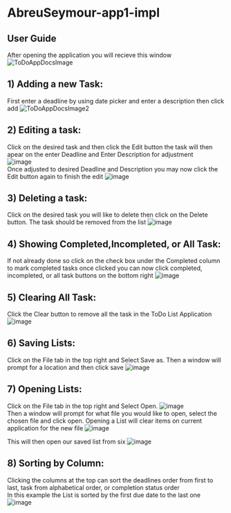 # AbreuSeymour-app1-impl
## User Guide
After opening the application you will recieve this window
![ToDoAppDocsImage](https://user-images.githubusercontent.com/89706680/140659963-5ecd17ca-2eba-40cb-91ca-b544da43fbf8.PNG)
## 1) Adding a new Task:
   First enter a deadline by using date picker and enter a description then click add
  ![ToDoAppDocsImage2](https://user-images.githubusercontent.com/89706680/140660119-d4afbbac-5001-493d-a778-622a48726631.PNG)
  
## 2) Editing a task: 
   Click on the desired task and then click the Edit button the task will then apear on the enter Deadline and Enter Description for adjustment     
![image](https://user-images.githubusercontent.com/89706680/140660866-fad558e4-16c8-4829-8749-dc2962301f2d.png)                 
   Once adjusted to desired Deadline and Description you may now click the Edit button again to finish the edit
![image](https://user-images.githubusercontent.com/89706680/140660902-d34312e2-cf1d-4c3d-af69-dcdcbdba6fb7.png)

## 3) Deleting a task: 
   Click on the desired task you will like to delete then click on the Delete button. The task should be removed from the list
![image](https://user-images.githubusercontent.com/89706680/140660751-d4f257ff-32bf-449e-b5c0-aedfe0b12724.png)

## 4) Showing Completed,Incompleted, or All Task:
   If not already done so click on the check box under the Completed column to mark completed tasks once clicked you can now click completed, incompleted, or all task buttons on the bottom right
![image](https://user-images.githubusercontent.com/89706680/140661038-8ebd0841-1d92-4f79-b096-37233ad1655c.png)

## 5) Clearing All Task:
   Click the Clear button to remove all the task in the ToDo List Application
   ![image](https://user-images.githubusercontent.com/89706680/140661109-3b9ff4c1-6b35-4fe2-b758-74559f1d6080.png)
   
## 6) Saving Lists:
   Click on the File tab in the top right and Select Save as. Then a window will prompt for a location and then click save
   ![image](https://user-images.githubusercontent.com/89706680/140661227-32123c11-bfa0-41b3-a30a-3b9e057b0b6a.png)
   
## 7) Opening Lists:
   Click on the File tab in the top right and Select Open. 
![image](https://user-images.githubusercontent.com/89706680/140661329-708f8427-c9f0-4797-b698-8b866a85df60.png)           
Then a window will prompt for what file you would like to open, select the chosen file and click open. Opening a List will clear items on current application for the new file
![image](https://user-images.githubusercontent.com/89706680/140661457-03311ed1-539d-4381-acf7-742c8e57e02b.png)

This will then open our saved list from six
![image](https://user-images.githubusercontent.com/89706680/140661513-c58a56e9-ae69-41c0-b350-f9deeebb3c8f.png)

## 8) Sorting by Column:
   Clicking the columns at the top can sort the deadlines order from first to last, task from alphabetical order, or completion status order                      
    In this example the List is sorted by the first due date to the last one 
    ![image](https://user-images.githubusercontent.com/89706680/140661676-7871d47e-09e8-415f-9676-8fbc128bd0d9.png)

